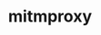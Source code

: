 ---
git: https://github.com/mitmproxy/mitmproxy
logohandle: mitmproxy
sort: mitmproxy
title: mitmproxy
twitter: https://x.com/mitmproxy
website: https://mitmproxy.org/
---